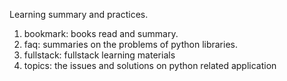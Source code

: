 Learning summary and practices.
1) bookmark: books read and summary.
2) faq: summaries on the problems of python libraries.
3) fullstack: fullstack learning materials
4) topics: the issues and solutions on python related application



